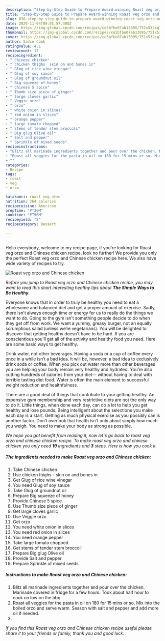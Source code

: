 ```yaml
---
description: "Step-by-Step Guide to Prepare Award-winning Roast veg orzo and Chinese chicken"
title: "Step-by-Step Guide to Prepare Award-winning Roast veg orzo and Chinese chicken"
slug: 838-step-by-step-guide-to-prepare-award-winning-roast-veg-orzo-and-chinese-chicken
date: 2020-11-04T09:01:57.408Z
image: https://img-global.cpcdn.com/recipes/ce5bfbe07ab13095/751x532cq70/roast-veg-orzo-and-chinese-chicken-recipe-main-photo.jpg
thumbnail: https://img-global.cpcdn.com/recipes/ce5bfbe07ab13095/751x532cq70/roast-veg-orzo-and-chinese-chicken-recipe-main-photo.jpg
cover: https://img-global.cpcdn.com/recipes/ce5bfbe07ab13095/751x532cq70/roast-veg-orzo-and-chinese-chicken-recipe-main-photo.jpg
author: Sadie Cook
ratingvalue: 4.1
reviewcount: 15
recipeingredient:
- " Chinese chicken"
- " chicken thighs  skin on and bones in"
- " Glug of rice wine vinegar"
- " Glug of soy sauce"
- " Glug of groundnut oil"
- " Big squeeze of honey"
- " Chinese 5 spice"
- " Thumb size piece of ginger"
- " large cloves garlic"
- " Veggie orzo"
- " orzo"
- " white onion in slices"
- " red onion in slices"
- " orange pepper"
- " large tomato chopped"
- " stems of tender stem broccoli"
- " Big glug Olive oil"
- " Salt and pepper"
- " Sprinkle of mixed seeds"
recipeinstructions:
- "Blitz all marinade ingredients together and pour over the chicken. Marinade covered in fridge for a few hours. Took about half hour to cook on low on the bbq."
- "Roast all veggies for the pasta in oil on 180 for 15 mins or so. Mix into the boiled orzo and serve warm. Season with salt and pepper and add more oil if needed."
- ""
categories:
- Recipe
tags:
- roast
- veg
- orzo

katakunci: roast veg orzo 
nutrition: 264 calories
recipecuisine: American
preptime: "PT36M"
cooktime: "PT56M"
recipeyield: "2"
recipecategory: Dessert

---
```

<br>
Hello everybody, welcome to my recipe page, if you're looking for Roast veg orzo and Chinese chicken recipe, look no further! We provide you only the perfect Roast veg orzo and Chinese chicken recipe here. We also have wide variety of recipes to try.
<br>


![Roast veg orzo and Chinese chicken](https://img-global.cpcdn.com/recipes/ce5bfbe07ab13095/751x532cq70/roast-veg-orzo-and-chinese-chicken-recipe-main-photo.jpg)

<i>Before you jump to Roast veg orzo and Chinese chicken recipe, you may want to read this short interesting healthy tips about <strong>The Simple Ways to Be Healthy</strong>.</i>

Everyone knows that in order to truly be healthy you need to eat a wholesome and balanced diet and get a proper amount of exercise. Sadly, there isn't always enough time or energy for us to really do the things we want to do. Going to the gym isn't something people decide to do when they get off from work. We want a yummy, greasy burger, not an equally scrumptious salad (unless we’re vegetarians). You will be delighted to discover that getting healthy doesn't have to be hard. If you are conscientious you'll get all of the activity and healthy food you need. Here are some basic ways to get healthy.

Drink water, not other beverages. Having a soda or a cup of coffee every once in a while isn’t a bad idea. It will be, however, a bad idea to exclusively drink soda or coffee. When you pick out water more than other beverages you are helping your body remain very healthy and hydrated. You’re also cutting hundreds of calories from your diet— without having to deal with terrible tasting diet food. Water is often the main element to successful weight reduction and healthfulness.

There are a good deal of things that contribute to your getting healthy. An expensive gym membership and very restrictive diets are not the only way to do it. Little things, when done each day, can do a lot to help you get healthy and lose pounds. Being intelligent about the selections you make each day is a start. Getting as much physical exercise as you possibly can is another factor. Don't overlook that health isn't only about simply how much you weigh. You need to make your body as strong as possible. 


<i>We hope you got benefit from reading it, now let's go back to roast veg orzo and chinese chicken recipe. To make roast veg orzo and chinese chicken you only need <strong>19</strong> ingredients and <strong>3</strong> steps. Here is how you cook it.
</i>

##### The ingredients needed to make Roast veg orzo and Chinese chicken:

1. Take  Chinese chicken
1. Use  chicken thighs - skin on and bones in
1. Get  Glug of rice wine vinegar
1. You need  Glug of soy sauce
1. Take  Glug of groundnut oil
1. Prepare  Big squeeze of honey
1. Provide  Chinese 5 spice
1. Use  Thumb size piece of ginger
1. Get  large cloves garlic
1. Use  Veggie orzo
1. Get  orzo
1. You need  white onion in slices
1. You need  red onion in slices
1. You need  orange pepper
1. Take  large tomato chopped
1. Get  stems of tender stem broccoli
1. Prepare  Big glug Olive oil
1. Provide  Salt and pepper
1. Prepare  Sprinkle of mixed seeds


##### Instructions to make Roast veg orzo and Chinese chicken:

1. Blitz all marinade ingredients together and pour over the chicken. Marinade covered in fridge for a few hours. Took about half hour to cook on low on the bbq.
1. Roast all veggies for the pasta in oil on 180 for 15 mins or so. Mix into the boiled orzo and serve warm. Season with salt and pepper and add more oil if needed.
1. 


<i>If you find this Roast veg orzo and Chinese chicken recipe useful please share it to your friends or family, thank you and good luck.</i>
